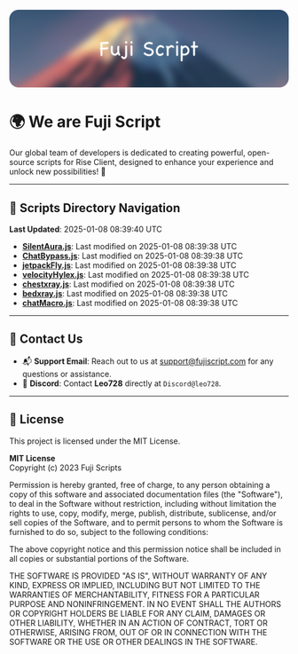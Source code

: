 ![Banner](.github/b.webp)

# 🌍 **We are Fuji Script**

Our global team of developers is dedicated to creating powerful, open-source scripts for Rise Client, designed to enhance your experience and unlock new possibilities! 🌟

---
<!-- SCRIPTS_NAVIGATION_START -->
## 📂 **Scripts Directory Navigation**

**Last Updated**: 2025-01-08 08:39:40 UTC

- **[SilentAura.js](scripts/SilentAura.js)**: Last modified on 2025-01-08 08:39:38 UTC
- **[ChatBypass.js](scripts/ChatBypass.js)**: Last modified on 2025-01-08 08:39:38 UTC
- **[jetpackFly.js](scripts/jetpackFly.js)**: Last modified on 2025-01-08 08:39:38 UTC
- **[velocityHylex.js](scripts/velocityHylex.js)**: Last modified on 2025-01-08 08:39:38 UTC
- **[chestxray.js](scripts/chestxray.js)**: Last modified on 2025-01-08 08:39:38 UTC
- **[bedxray.js](scripts/bedxray.js)**: Last modified on 2025-01-08 08:39:38 UTC
- **[chatMacro.js](scripts/chatMacro.js)**: Last modified on 2025-01-08 08:39:38 UTC

<!-- SCRIPTS_NAVIGATION_END -->

---

## 💬 **Contact Us**  
- 📬 **Support Email**: Reach out to us at [support@fujiscript.com](mailto:support@fujiscript.com) for any questions or assistance.  
- 💬 **Discord**: Contact **Leo728** directly at `Discord@leo728`.

---

## 📜 **License**

This project is licensed under the MIT License.  

**MIT License**  
Copyright (c) 2023 Fuji Scripts  

Permission is hereby granted, free of charge, to any person obtaining a copy of this software and associated documentation files (the "Software"), to deal in the Software without restriction, including without limitation the rights to use, copy, modify, merge, publish, distribute, sublicense, and/or sell copies of the Software, and to permit persons to whom the Software is furnished to do so, subject to the following conditions:  

The above copyright notice and this permission notice shall be included in all copies or substantial portions of the Software.  

THE SOFTWARE IS PROVIDED "AS IS", WITHOUT WARRANTY OF ANY KIND, EXPRESS OR IMPLIED, INCLUDING BUT NOT LIMITED TO THE WARRANTIES OF MERCHANTABILITY, FITNESS FOR A PARTICULAR PURPOSE AND NONINFRINGEMENT. IN NO EVENT SHALL THE AUTHORS OR COPYRIGHT HOLDERS BE LIABLE FOR ANY CLAIM, DAMAGES OR OTHER LIABILITY, WHETHER IN AN ACTION OF CONTRACT, TORT OR OTHERWISE, ARISING FROM, OUT OF OR IN CONNECTION WITH THE SOFTWARE OR THE USE OR OTHER DEALINGS IN THE SOFTWARE.  
